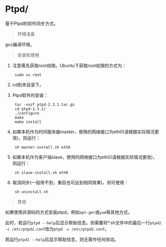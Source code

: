 # Ptpd/

基于Ptpd的软件同步方式。

> 环境准备

gcc编译环境。

> 安装和使用

1. 注意需先获取root权限。Ubuntu下获取root权限的方式为：

        sudo su root

2. cd到本目录下。

3. Ptpd软件的安装：

        tar -vxzf ptpd-2.3.1.tar.gz
        cd ptpd-2.3.1/
        ./configure
        make
        make install

4. 如果本机作为时间服务器master，使用的网络接口为eth0(请根据实际情况更改)，则运行：

        sh master-install.sh eth0

4. 如果本机作为客户端slave，使用的网络接口为eth0(请根据实际情况更改)，则运行：

        sh slave-install.sh eth0

5. 取消同步(一般用不到，重启也可达到相同效果)，则可使用：

        sh uninstall.sh

> 其他

如果使用非源码的方式安装ptpd。例如`apt-get`或`yum`等其他方式。

此时，若运行`ptpd --help`后显示帮助信息。则需要将*.sh文件中的最后一行`ptpd2 -c /etc/ptpd2.conf`改为`ptpd -c /etc/ptpd2.conf`。

若运行`ptpd2 --help`后显示帮助信息，则无需作任何改动。
